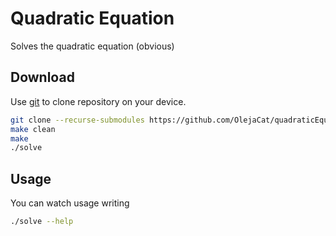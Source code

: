# Quadratic Equation
Solves the quadratic equation (obvious)

## Download

Use [git](https://git-scm.com/doc/) to clone repository on your device.

```bash
git clone --recurse-submodules https://github.com/OlejaCat/quadraticEquation
make clean
make
./solve
```

## Usage
You can watch usage writing

```bash
./solve --help
```

